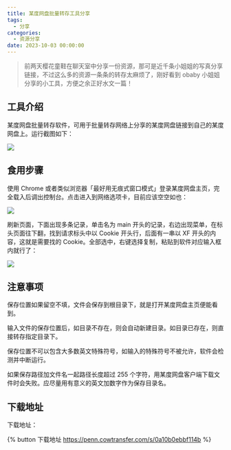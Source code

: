 ```yaml
---
title: 某度网盘批量转存工具分享
tags:
  - 分享
categories:
  - 资源分享
date: 2023-10-03 00:00:00
---
```


> 前两天樱花童鞋在聊天室中分享一份资源，那可是近千条小姐姐的写真分享链接，不过这么多的资源一条条的转存太麻烦了，刚好看到 obaby 小姐姐分享的小工具，方便之余正好水文一篇！

<!-- more -->

## 工具介绍

某度网盘批量转存软件，可用于批量转存网络上分享的某度网盘链接到自己的某度网盘上。运行截图如下：

![](https://cdn.dusays.com/2023/10/632-1.jpg)

## 食用步骤

使用 Chrome 或者类似浏览器「最好用无痕式窗口模式」登录某度网盘主页，完全载入后调出控制台。点击进入到网络选项卡，目前应该空空如也：

![](https://cdn.dusays.com/2023/10/632-2.jpg)

刷新页面，下面出现多条记录，单击名为 main 开头的记录，右边出现菜单，在标头页面往下翻，找到请求标头中以 Cookie 开头行，后面有一串以 XF 开头的内容，这就是需要找的 Cookie。全部选中，右键选择复制，粘贴到软件对应输入框内就行了：

![](https://cdn.dusays.com/2023/10/632-3.jpg)

## 注意事项

保存位置如果留空不填，文件会保存到根目录下，就是打开某度网盘主页便能看到。

输入文件的保存位置后，如目录不存在，则会自动新建目录。如目录已存在，则直接转存指定目录下。

保存位置不可以包含大多数英文特殊符号，如输入的特殊符号不被允许，软件会检测并中断运行。

如果保存路径加文件名一起路径长度超过 255 个字符，用某度网盘客户端下载文件时会失败。应尽量用有意义的英文加数字作为保存目录名。

## 下载地址

下载地址：

{% button 下载地址 https://penn.cowtransfer.com/s/0a10b0ebbf114b %}